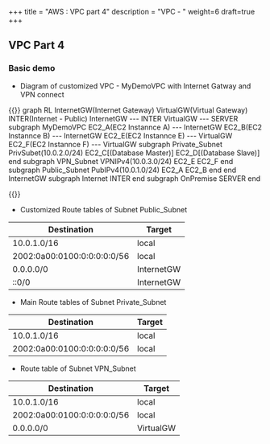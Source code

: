 +++
title = "AWS : VPC part 4"
description = "VPC -  "
weight=6
draft=true
+++


## VPC Part 4




### Basic demo


* Diagram of customized VPC - MyDemoVPC with Internet Gatway and VPN connect

{{<mermaid>}}
graph RL
    InternetGW(Internet Gateway)
    VirtualGW(Virtual Gateway)
    INTER(Internet - Public)
    InternetGW --- INTER
    VirtualGW --- SERVER
    subgraph MyDemoVPC
        EC2_A(EC2 Instannce A) --- InternetGW
        EC2_B(EC2 Instannce B) --- InternetGW
        EC2_E(EC2 Instannce E) --- VirtualGW
        EC2_F(EC2 Instannce F) --- VirtualGW
        subgraph Private_Subnet
             PrivSubet(10.0.2.0/24)
             EC2_C[(Database Master)]
             EC2_D[(Database Slave)]
        end
        subgraph VPN_Subnet
             VPNIPv4(10.0.3.0/24)
             EC2_E
             EC2_F
        end
        subgraph Public_Subnet
            PubIPv4(10.0.1.0/24)
            EC2_A
            EC2_B
        end
    end
    InternetGW
    subgraph Internet
        INTER
    end
    subgraph OnPremise
        SERVER
    end


{{</mermaid>}}



* Customized Route tables of Subnet Public_Subnet

Destination | Target 
----- | ------- 
10.0.1.0/16 | local 
2002:0a00:0100:0:0:0:0:0/56 | local 
0.0.0.0/0 | InternetGW 
::0/0 | InternetGW 


* Main Route tables of Subnet Private_Subnet

Destination | Target
-----|-------
10.0.1.0/16 | local
2002:0a00:0100:0:0:0:0:0/56 | local


* Route table of Subnet VPN_Subnet

Destination | Target
-----|-------
10.0.1.0/16 | local
2002:0a00:0100:0:0:0:0:0/56 | local
0.0.0.0/0 | VirtualGW
